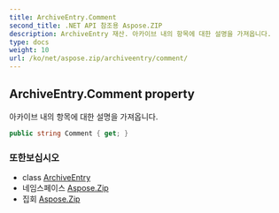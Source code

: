 ```yaml
---
title: ArchiveEntry.Comment
second_title: .NET API 참조용 Aspose.ZIP
description: ArchiveEntry 재산. 아카이브 내의 항목에 대한 설명을 가져옵니다.
type: docs
weight: 10
url: /ko/net/aspose.zip/archiveentry/comment/
---
```

## ArchiveEntry.Comment property

아카이브 내의 항목에 대한 설명을 가져옵니다.

```csharp
public string Comment { get; }
```

### 또한보십시오

* class [ArchiveEntry](../)
* 네임스페이스 [Aspose.Zip](../../archiveentry/)
* 집회 [Aspose.Zip](../../../)


